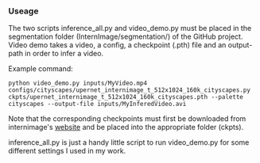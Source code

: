 ### Useage

The two scripts inference_all.py and video_demo.py must be placed in the segmentation folder (InternImage/segmentation/) of the GitHub project. Video demo takes a video, a config, a checkpoint (.pth) file and an output-path in order to infer a video. 

Example command: 
```
python video_demo.py inputs/MyVideo.mp4 configs/cityscapes/upernet_internimage_t_512x1024_160k_cityscapes.py ckpts/upernet_internimage_t_512x1024_160k_cityscapes.pth --palette cityscapes --output-file inputs/MyInferedVideo.avi
```

Note that the corresponding checkpoints must first be downloaded from internimage's [website](https://github.com/OpenGVLab/InternImage/tree/master/segmentation/configs/cityscapes) and be placed into the appropriate folder (ckpts).

inference_all.py is just a handy little script to run video_demo.py for some different settings I used in my work.